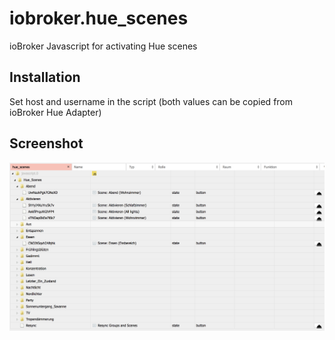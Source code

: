 # iobroker.hue_scenes
ioBroker Javascript for activating Hue scenes

## Installation
Set host and username in the script (both values can be copied from ioBroker Hue Adapter)

## Screenshot
![Screenshot](screenshot.png)
